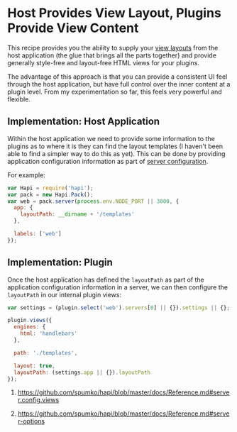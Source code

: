 # Host Provides View Layout, Plugins Provide View Content

This recipe provides you the ability to supply your [view layouts](1) from the host application (the glue that brings all the parts together) and provide generally style-free and layout-free HTML views for your plugins.

The advantage of this approach is that you can provide a consistent UI feel through the host application, but have full control over the inner content at a plugin level.  From my experimentation so far, this feels very powerful and flexible.

## Implementation: Host Application

Within the host application we need to provide some information to the plugins as to where it is they can find the layout templates (I haven't been able to find a simpler way to do this as yet).  This can be done by providing application configuration information as part of [server configuration](2).

For example:

```js
var Hapi = require('hapi');
var pack = new Hapi.Pack();
var web = pack.server(process.env.NODE_PORT || 3000, {
  app: {
    layoutPath: __dirname + '/templates'
  },

  labels: ['web']
});
```

## Implementation: Plugin

Once the host application has defined the `layoutPath` as part of the application configuration information in a server, we can then configure the `layoutPath` in our internal plugin views:

```js
var settings = (plugin.select('web').servers[0] || {}).settings || {};

plugin.views({
  engines: {
    html: 'handlebars'
  },

  path: './templates',

  layout: true,
  layoutPath: (settings.app || {}).layoutPath
});
```

1. https://github.com/spumko/hapi/blob/master/docs/Reference.md#server.config.views

2. https://github.com/spumko/hapi/blob/master/docs/Reference.md#server-options